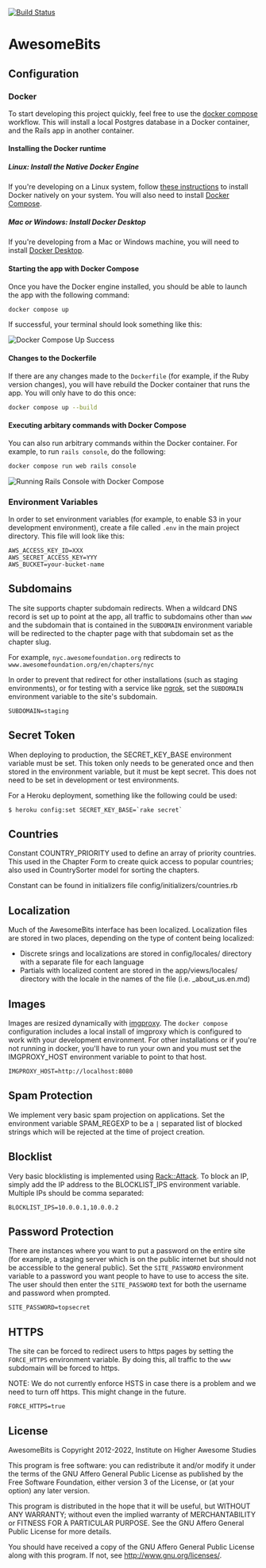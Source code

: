 [![Build
Status](https://travis-ci.org/awesomefoundation/awesomebits.svg)](https://travis-ci.org/awesomefoundation/awesomebits)

AwesomeBits
===========

Configuration
-------------

### Docker

To start developing this project quickly, feel free to use the [docker compose](https://docs.docker.com/compose/) workflow. This will install a local Postgres database in a Docker container, and the Rails app in another container.

#### Installing the Docker runtime

##### Linux: Install the Native Docker Engine

If you're developing on a Linux system, follow [these instructions](https://docs.docker.com/installation/) to install Docker natively on your system. You will also need to install [Docker Compose](https://docs.docker.com/compose/install/).

##### Mac or Windows: Install Docker Desktop

If you're developing from a Mac or Windows machine, you will need to install [Docker Desktop](https://docs.docker.com/desktop/).

#### Starting the app with Docker Compose

Once you have the Docker engine installed, you should be able to launch the app with the following command:

```bash
docker compose up
```

If successful, your terminal should look something like this:

![Docker Compose Up Success](doc/awesomebits-docker-compose-up.gif)

#### Changes to the Dockerfile

If there are any changes made to the `Dockerfile` (for example, if the Ruby version changes), you will have rebuild the Docker container that runs the app. You will only have to do this once:

```bash
docker compose up --build
```

#### Executing arbitary commands with Docker Compose

You can also run arbitrary commands within the Docker container. For example, to run `rails console`, do the following:

```bash
docker compose run web rails console
```

![Running Rails Console with Docker Compose](doc/awesomebits-docker-compose-rails-console.gif)

### Environment Variables

In order to set environment variables (for example, to enable S3 in your development environment),
create a file called `.env` in the main project directory. This file will look like this:

```shell
AWS_ACCESS_KEY_ID=XXX
AWS_SECRET_ACCESS_KEY=YYY
AWS_BUCKET=your-bucket-name
```

Subdomains
----------

The site supports chapter subdomain redirects. When a wildcard DNS record is set up to point at the app, all traffic to subdomains other than `www` and the subdomain that is contained in the `SUBDOMAIN` environment variable will be redirected to the chapter page with that subdomain set as the chapter slug.

For example, `nyc.awesomefoundation.org` redirects to `www.awesomefoundation.org/en/chapters/nyc`

In order to prevent that redirect for other installations (such as staging environments), or for testing with a service like [ngrok](https://ngrok.io), set the `SUBDOMAIN` environment variable to the site's subdomain.

```shell
SUBDOMAIN=staging
```


Secret Token
------------

When deploying to production, the SECRET_KEY_BASE environment variable must be set. This token only needs to be generated once and then stored in the environment variable, but it must be kept secret. This does not need to be set in development or test environments.

For a Heroku deployment, something like the following could be used:

```shell
$ heroku config:set SECRET_KEY_BASE=`rake secret`
```


Countries
---------

Constant COUNTRY_PRIORITY used to define an array of priority countries. This used in the Chapter Form to create quick access to popular countries; also used
in CountrySorter model for sorting the chapters.

Constant can be found in initializers file config/initializers/countries.rb


Localization
------------

Much of the AwesomeBits interface has been localized. Localization files are stored in two places, depending on the type of content being localized:

* Discrete srings and localizations are stored in config/locales/ directory with a separate file for each language
* Partials with localized content are stored in the app/views/locales/ directory with the locale in the names of the file (i.e. _about_us.en.md)


Images
------

Images are resized dynamically with [imgproxy](https://imgproxy.net). The `docker compose` configuration includes a local install of imgproxy which is configured to work with your development environment. For other installations or if you're not running in docker, you'll have to run your own and you must set the IMGPROXY_HOST environment variable to point to that host.

```shell
IMGPROXY_HOST=http://localhost:8080
```

Spam Protection
---------------

We implement very basic spam projection on applications. Set the environment variable SPAM_REGEXP to be a `|` separated list of blocked strings which will be rejected at the time of project creation.


Blocklist
---------

Very basic blocklisting is implemented using [Rack::Attack](https://github.com/kickstarter/rack-attack). To block an IP, simply add the IP address to the BLOCKLIST_IPS environment variable. Multiple IPs should be comma separated:

```shell
BLOCKLIST_IPS=10.0.0.1,10.0.0.2
```

Password Protection
-------------------

There are instances where you want to put a password on the entire site (for example, a staging server which is on the public internet but should not be accessible to the general public). Set the `SITE_PASSWORD` environment variable to a password you want people to have to use to access the site. The user should then enter the `SITE_PASSWORD` text for both the username and password when prompted.

```shell
SITE_PASSWORD=topsecret
```

HTTPS
-----

The site can be forced to redirect users to https pages by setting the `FORCE_HTTPS` environment variable. By doing this, all traffic to the `www` subdomain will be forced to https.

NOTE: We do not currently enforce HSTS in case there is a problem and we need to turn off https. This might change in the future.

```shell
FORCE_HTTPS=true
```

License
-------

AwesomeBits is Copyright 2012-2022, Institute on Higher Awesome Studies

This program is free software: you can redistribute it and/or modify
it under the terms of the GNU Affero General Public License as published by
the Free Software Foundation, either version 3 of the License, or
(at your option) any later version.

This program is distributed in the hope that it will be useful,
but WITHOUT ANY WARRANTY; without even the implied warranty of
MERCHANTABILITY or FITNESS FOR A PARTICULAR PURPOSE.  See the
GNU Affero General Public License for more details.

You should have received a copy of the GNU Affero General Public License
along with this program.  If not, see <http://www.gnu.org/licenses/>.
